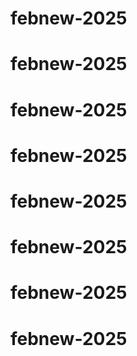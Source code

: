 # febnew-2025
# febnew-2025
# febnew-2025
# febnew-2025
# febnew-2025
# febnew-2025
# febnew-2025
# febnew-2025
